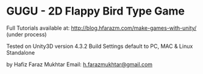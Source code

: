 GUGU - 2D Flappy Bird Type Game
====

Full Tutorials available at: http://blog.hfarazm.com/make-games-with-unity/ (under process)

Tested on Unity3D version 4.3.2
Build Settings default to PC, MAC & Linux Standalone

by Hafiz Faraz Mukhtar
Email: h.farazmukhtar@gmail.com

